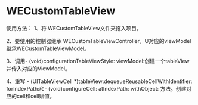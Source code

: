 # WECustomTableView
使用方法：
1、将 WECustomTableView文件夹拖入项目。

2、要使用的控制器继承 WECustomTableViewController，U对应的viewModel 继承WECustomTableViewModel。

3、调用- (void)configurationTableViewStyle: viewModel:创建一个tableView并传入对应的ViewModel。

4、重写 - (UITableViewCell *)tableView:dequeueReusableCellWithIdentifier: forIndexPath:和- (void)configureCell: atIndexPath: withObject: 方法。创建对应的cell和cell赋值。


